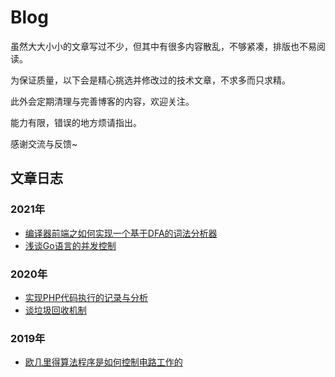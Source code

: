 # Blog
虽然大大小小的文章写过不少，但其中有很多内容散乱，不够紧凑，排版也不易阅读。

为保证质量，以下会是精心挑选并修改过的技术文章，不求多而只求精。

此外会定期清理与完善博客的内容，欢迎关注。

能力有限，错误的地方烦请指出。

感谢交流与反馈~

## 文章日志

### 2021年
- [编译器前端之如何实现一个基于DFA的词法分析器](https://github.com/WGrape/Blog/issues/3)
- [浅谈Go语言的并发控制](https://github.com/WGrape/Blog/issues/4)

### 2020年
- [实现PHP代码执行的记录与分析](https://github.com/WGrape/Blog/issues/2)
- [谈垃圾回收机制](https://github.com/WGrape/Blog/issues/1)

### 2019年
- [欧几里得算法程序是如何控制电路工作的](https://github.com/WGrape/Blog/issues/5)
